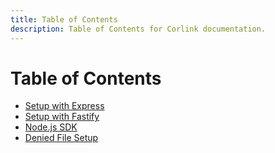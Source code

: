 ```yaml
---
title: Table of Contents
description: Table of Contents for Corlink documentation.
---
```


# Table of Contents

- [Setup with Express](2.express.md)
- [Setup with Fastify](3.fastify.md)
- [Node.js SDK](4.nodeSDK.md)
- [Denied File Setup](5.html.md)
